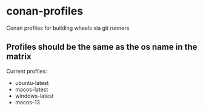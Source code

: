 # conan-profiles
Conan profiles for building wheels via git runners

## Profiles should be the same as the os name in the matrix

Current profiles:

- ubuntu-latest
- macos-latest
- windows-latest
- macos-13

